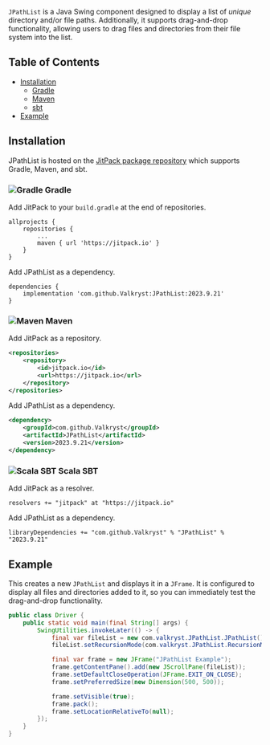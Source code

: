 `JPathList` is a Java Swing component designed to display a list of _unique_ directory and/or file paths. Additionally,
it supports drag-and-drop functionality, allowing users to drag files and directories from their file system into the
list.

## Table of Contents

* [Installation](https://github.com/Valkryst/JPathList#installation)
    * [Gradle](https://github.com/Valkryst/JPathList#-gradle)
    * [Maven](https://github.com/Valkryst/JPathList#-maven)
    * [sbt](https://github.com/Valkryst/JPathList#-scala-sbt)
* [Example](https://github.com/Valkryst/JPathList#example)

## Installation

JPathList is hosted on the [JitPack package repository](https://jitpack.io/#Valkryst/JPathList)
which supports Gradle, Maven, and sbt.

### ![Gradle](https://i.imgur.com/qtc6bXq.png?1) Gradle

Add JitPack to your `build.gradle` at the end of repositories.

```
allprojects {
	repositories {
		...
		maven { url 'https://jitpack.io' }
	}
}
```

Add JPathList as a dependency.

```
dependencies {
	implementation 'com.github.Valkryst:JPathList:2023.9.21'
}
```

### ![Maven](https://i.imgur.com/2TZzobp.png?1) Maven

Add JitPack as a repository.

``` xml
<repositories>
    <repository>
        <id>jitpack.io</id>
        <url>https://jitpack.io</url>
    </repository>
</repositories>
```
Add JPathList as a dependency.

```xml
<dependency>
    <groupId>com.github.Valkryst</groupId>
    <artifactId>JPathList</artifactId>
    <version>2023.9.21</version>
</dependency>
```

### ![Scala SBT](https://i.imgur.com/Nqv3mVd.png?1) Scala SBT

Add JitPack as a resolver.

```
resolvers += "jitpack" at "https://jitpack.io"
```

Add JPathList as a dependency.

```
libraryDependencies += "com.github.Valkryst" % "JPathList" % "2023.9.21"
```

## Example

This creates a new `JPathList` and displays it in a `JFrame`. It is configured to display all files and directories
added to it, so you can immediately test the drag-and-drop functionality.

```java
public class Driver {
    public static void main(final String[] args) {
        SwingUtilities.invokeLater(() -> {
            final var fileList = new com.valkryst.JPathList.JPathList();
            fileList.setRecursionMode(com.valkryst.JPathList.RecursionMode.FILES_AND_DIRECTORIES);

            final var frame = new JFrame("JPathList Example");
            frame.getContentPane().add(new JScrollPane(fileList));
            frame.setDefaultCloseOperation(JFrame.EXIT_ON_CLOSE);
            frame.setPreferredSize(new Dimension(500, 500));

            frame.setVisible(true);
            frame.pack();
            frame.setLocationRelativeTo(null);
        });
    }
}
```